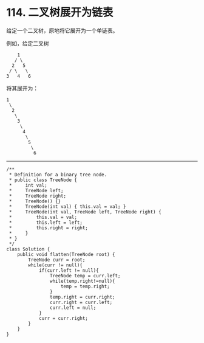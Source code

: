 # 114. 二叉树展开为链表
给定一个二叉树，原地将它展开为一个单链表。

例如，给定二叉树

	    1
	   / \
	  2   5
	 / \   \
	3   4   6
将其展开为：

	1
	 \
	  2
	   \
	    3
	     \
	      4
	       \
	        5
	         \
	          6


----------

	/**
	 * Definition for a binary tree node.
	 * public class TreeNode {
	 *     int val;
	 *     TreeNode left;
	 *     TreeNode right;
	 *     TreeNode() {}
	 *     TreeNode(int val) { this.val = val; }
	 *     TreeNode(int val, TreeNode left, TreeNode right) {
	 *         this.val = val;
	 *         this.left = left;
	 *         this.right = right;
	 *     }
	 * }
	 */
	class Solution {
	    public void flatten(TreeNode root) {
	        TreeNode curr = root;
	        while(curr != null){
	            if(curr.left != null){
	                TreeNode temp = curr.left;
	                while(temp.right!=null){
	                    temp = temp.right;
	                }
	                temp.right = curr.right;
	                curr.right = curr.left;
	                curr.left = null;
	            }
	            curr = curr.right;
	        }
	    }
	} 
